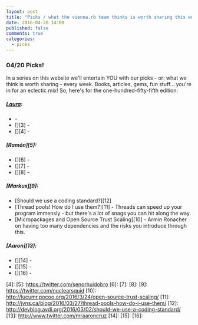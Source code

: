 ```yaml
---
layout: post
title: "Picks / what the vienna.rb team thinks is worth sharing this week"
date: 2016-04-20 14:00
published: false
comments: true
categories:
  - picks
---
```


### 04/20 Picks!

In a series on this website we'll entertain YOU with our picks - or: what we think is worth sharing - every week.
Books, articles, gems, fun stuff... you're in for an eclectic mix! So, here's for the one-hundred-fifty-fifth edition:

##### [Laura][1]:
- [][2] - 
- [][3] - 
- [][4] - 

##### [Ramón][5]:
- [][6] - 
- [][7] - 
- [][8] - 

##### [Markus][9]:
- [Should we use a coding standard?][12]
- [Thread pools! How do I use them?][11] - Threads can speed up your program immensly - but there's a lot of snags you can hit along the way.
- [Micropackages and Open Source Trust Scaling][10] - Armin Ronacher on having too many dependencies and the risks you introduce through this.

##### [Aaron][13]:
- [][14] - 
- [][15] - 
- [][16] - 

[1]: http://www.twitter.com/alicetragedy
[2]: 
[3]: 
[4]: 
[5]: https://twitter.com/senorhuidobro
[6]:
[7]:
[8]:
[9]: https://twitter.com/nuclearsquid
[10]: http://lucumr.pocoo.org/2016/3/24/open-source-trust-scaling/
[11]: http://jvns.ca/blog/2016/03/27/thread-pools-how-do-i-use-them/
[12]: http://devblog.avdi.org/2016/03/02/should-we-use-a-coding-standard/
[13]: http://www.twitter.com/mraaroncruz
[14]: 
[15]: 
[16]: 
